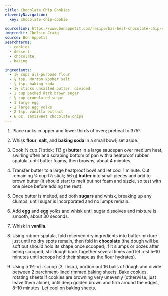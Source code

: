 ```yaml
---
title: Chocolate Chip Cookies
eleventyNavigation:
  key: chocolate-chip-cookie

sourcelink: https://www.bonappetit.com/recipe/bas-best-chocolate-chip-cookies
imgcredit: Chelsie Craig
source: Bon Appetit
searchterms:
  - cookies
  - dessert
  - chocolate
  - baking

ingredients:
  - 1½ cups all-purpose flour
  - ¾ tsp. Morton kosher salt
  - ¾ tsp. baking soda
  - 1½ sticks unsalted butter, divided
  - 1 cup packed dark brown sugar
  - ¼ cup granulated sugar
  - 1 large egg
  - 2 large egg yolks
  - 2 tsp. vanilla extract
  - 6 oz. semisweet chocolate chips
---
```


1. Place racks in upper and lower thirds of oven; preheat to 375°.

2. Whisk **flour**, **salt**, and **baking soda** in a small bowl; set aside.

3. Cook ½ cup (1 stick; 113 g) **butter** in a large saucepan over medium heat, swirling often and scraping bottom of pan with a heatproof rubber spatula, until butter foams, then browns, about 4 minutes.

4. Transfer butter to a large heatproof bowl and let cool 1 minute. Cut remaining ¼ cup (½ stick; 56 g) **butter** into small pieces and add to brown butter (it should start to melt but not foam and sizzle, so test with one piece before adding the rest).

5. Once butter is melted, add both **sugars** and whisk, breaking up any clumps, until sugar is incorporated and no lumps remain.

6. Add **egg** and **egg** yolks and whisk until sugar dissolves and mixture is smooth, about 30 seconds.

7. Whisk in **vanilla**.

8. Using rubber spatula, fold reserved dry ingredients into butter mixture just until no dry spots remain, then fold in **chocolate** (the dough will be soft but should hold its shape once scooped; if it slumps or oozes after being scooped, stir dough back together several times and let rest 5–10 minutes until scoops hold their shape as the flour hydrates).

9. Using a 1½-oz. scoop (3 Tbsp.), portion out 16 balls of dough and divide between 2 parchment-lined rimmed baking sheets. Bake cookies, rotating sheets if cookies are browning very unevenly (otherwise, just leave them alone), until deep golden brown and firm around the edges, 8–10 minutes. Let cool on baking sheets.
